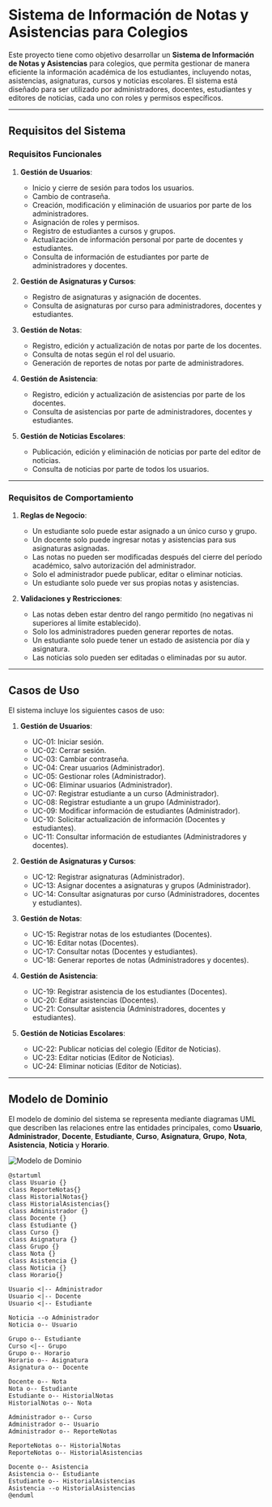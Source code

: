 # Sistema de Información de Notas y Asistencias para Colegios

Este proyecto tiene como objetivo desarrollar un **Sistema de Información de Notas y Asistencias** para colegios, que permita gestionar de manera eficiente la información académica de los estudiantes, incluyendo notas, asistencias, asignaturas, cursos y noticias escolares. El sistema está diseñado para ser utilizado por administradores, docentes, estudiantes y editores de noticias, cada uno con roles y permisos específicos.

---

## Requisitos del Sistema

### Requisitos Funcionales

1. **Gestión de Usuarios**:
   - Inicio y cierre de sesión para todos los usuarios.
   - Cambio de contraseña.
   - Creación, modificación y eliminación de usuarios por parte de los administradores.
   - Asignación de roles y permisos.
   - Registro de estudiantes a cursos y grupos.
   - Actualización de información personal por parte de docentes y estudiantes.
   - Consulta de información de estudiantes por parte de administradores y docentes.

2. **Gestión de Asignaturas y Cursos**:
   - Registro de asignaturas y asignación de docentes.
   - Consulta de asignaturas por curso para administradores, docentes y estudiantes.

3. **Gestión de Notas**:
   - Registro, edición y actualización de notas por parte de los docentes.
   - Consulta de notas según el rol del usuario.
   - Generación de reportes de notas por parte de administradores.

4. **Gestión de Asistencia**:
   - Registro, edición y actualización de asistencias por parte de los docentes.
   - Consulta de asistencias por parte de administradores, docentes y estudiantes.

5. **Gestión de Noticias Escolares**:
   - Publicación, edición y eliminación de noticias por parte del editor de noticias.
   - Consulta de noticias por parte de todos los usuarios.

---

### Requisitos de Comportamiento

1. **Reglas de Negocio**:
   - Un estudiante solo puede estar asignado a un único curso y grupo.
   - Un docente solo puede ingresar notas y asistencias para sus asignaturas asignadas.
   - Las notas no pueden ser modificadas después del cierre del período académico, salvo autorización del administrador.
   - Solo el administrador puede publicar, editar o eliminar noticias.
   - Un estudiante solo puede ver sus propias notas y asistencias.

2. **Validaciones y Restricciones**:
   - Las notas deben estar dentro del rango permitido (no negativas ni superiores al límite establecido).
   - Solo los administradores pueden generar reportes de notas.
   - Un estudiante solo puede tener un estado de asistencia por día y asignatura.
   - Las noticias solo pueden ser editadas o eliminadas por su autor.

---

## Casos de Uso

El sistema incluye los siguientes casos de uso:

1. **Gestión de Usuarios**:
   - UC-01: Iniciar sesión.
   - UC-02: Cerrar sesión.
   - UC-03: Cambiar contraseña.
   - UC-04: Crear usuarios (Administrador).
   - UC-05: Gestionar roles (Administrador).
   - UC-06: Eliminar usuarios (Administrador).
   - UC-07: Registrar estudiante a un curso (Administrador).
   - UC-08: Registrar estudiante a un grupo (Administrador).
   - UC-09: Modificar información de estudiantes (Administrador).
   - UC-10: Solicitar actualización de información (Docentes y estudiantes).
   - UC-11: Consultar información de estudiantes (Administradores y docentes).

2. **Gestión de Asignaturas y Cursos**:
   - UC-12: Registrar asignaturas (Administrador).
   - UC-13: Asignar docentes a asignaturas y grupos (Administrador).
   - UC-14: Consultar asignaturas por curso (Administradores, docentes y estudiantes).

3. **Gestión de Notas**:
   - UC-15: Registrar notas de los estudiantes (Docentes).
   - UC-16: Editar notas (Docentes).
   - UC-17: Consultar notas (Docentes y estudiantes).
   - UC-18: Generar reportes de notas (Administradores y docentes).

4. **Gestión de Asistencia**:
   - UC-19: Registrar asistencia de los estudiantes (Docentes).
   - UC-20: Editar asistencias (Docentes).
   - UC-21: Consultar asistencia (Administradores, docentes y estudiantes).

5. **Gestión de Noticias Escolares**:
   - UC-22: Publicar noticias del colegio (Editor de Noticias).
   - UC-23: Editar noticias (Editor de Noticias).
   - UC-24: Eliminar noticias (Editor de Noticias).

---

## Modelo de Dominio

El modelo de dominio del sistema se representa mediante diagramas UML que describen las relaciones entre las entidades principales, como **Usuario**, **Administrador**, **Docente**, **Estudiante**, **Curso**, **Asignatura**, **Grupo**, **Nota**, **Asistencia**, **Noticia** y **Horario**.

![Modelo de Dominio]("https://github.com/AlbeiroBurbanoTobar/SINAC/blob/main/Imágenes/Modelo_de_dominio.png")
```plantuml
@startuml
class Usuario {}
class ReporteNotas{}
class HistorialNotas{}
class HistorialAsistencias{}
class Administrador {}
class Docente {}
class Estudiante {}
class Curso {}
class Asignatura {}
class Grupo {}
class Nota {}
class Asistencia {}
class Noticia {}
class Horario{}

Usuario <|-- Administrador
Usuario <|-- Docente
Usuario <|-- Estudiante

Noticia --o Administrador
Noticia o-- Usuario

Grupo o-- Estudiante
Curso <|-- Grupo
Grupo o-- Horario
Horario o-- Asignatura
Asignatura o-- Docente

Docente o-- Nota
Nota o-- Estudiante
Estudiante o-- HistorialNotas
HistorialNotas o-- Nota

Administrador o-- Curso
Administrador o-- Usuario
Administrador o-- ReporteNotas

ReporteNotas o-- HistorialNotas
ReporteNotas o-- HistorialAsistencias

Docente o-- Asistencia
Asistencia o-- Estudiante
Estudiante o-- HistorialAsistencias
Asistencia --o HistorialAsistencias
@enduml